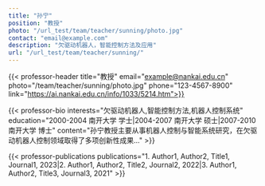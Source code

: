 ```yaml
---
title: "孙宁"
position: "教授"
photo: "/url_test/team/teacher/sunning/photo.jpg"
contact: "email@example.com"
description: "欠驱动机器人，智能控制方法及应用"
url: "/url_test/team/teacher/sunning/"
---
```


{{< professor-header
    title="教授"
    email="example@nankai.edu.cn"
    photo="/team/teacher/sunning/photo.jpg"
    phone="123-4567-8900"
    link="https://ai.nankai.edu.cn/info/1033/5214.htm">}}

{{< professor-bio
    interests="欠驱动机器人,智能控制方法,机器人控制系统"
    education="2000-2004 南开大学 学士|2004-2007 南开大学 硕士|2007-2010 南开大学 博士"
    content="孙宁教授主要从事机器人控制与智能系统研究，在欠驱动机器人控制领域取得了多项创新性成果..." >}}

{{< professor-publications 
    publications="1. Author1, Author2, Title1, Journal1, 2023|2. Author1, Author2, Title2, Journal2, 2022|3. Author1, Author2, Title3, Journal3, 2021" >}}
